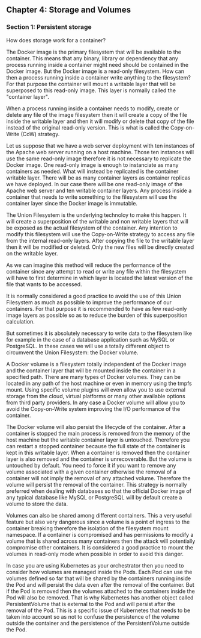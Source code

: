 ## Chapter 4: Storage and Volumes

### Section 1: Persistent storage

How does storage work for a container?

The Docker image is the primary filesystem that will be available to the container.
This means that any binary, library or dependency that any process running inside a container might need should be contained in the Docker image.
But the Docker image is a read-only filesystem.
How can then a process running inside a container write anything to the filesystem?
For that purpose the container will mount a writable layer that will be superposed to this read-only image.
This layer is normally called the "container layer".

When a process running inside a container needs to modify, create or delete any file of the image filesystem then it will create a copy of the file inside the writable layer and then it will modify or delete that copy of the file instead of the original read-only version.
This is what is called the Copy-on-Write (CoW) strategy.

Let us suppose that we have a web server deployment with ten instances of the Apache web server running on a host machine.
Those ten instances will use the same read-only image therefore it is not necessary to replicate the Docker image.
One read-only image is enough to instanciate as many containers as needed.
What will instead be replicated is the container writable layer.
There will be as many container layers as container replicas we have deployed.
In our case there will be one read-only image of the Apache web server and ten writable container layers.
Any process inside a container that needs to write something to the filesystem will use the container layer since the Docker image is immutable.

The Union Filesystem is the underlying technoloy to make this happen. 
It will create a superposition of the writable and non writable layers that will be exposed as the actual filesystem of the container.
Any intention to modify this filesystem will use the Copy-on-Write strategy to access any file from the internal read-only layers.
After copying the file to the writable layer then it will be modified or deleted.
Only the new files will be directly created on the writable layer.

As we can imagine this method will reduce the performance of the container since any attempt to read or write any file within the filesystem will have to first determine in which layer is located the latest version of the file that wants to be accessed.

It is normally considered a good practice to avoid the use of this Union Filesystem as much as possible to improve the performance of our containers.
For that purpose it is recommended to have as few read-only image layers as possible so as to reduce the burden of this superposition calculation.

But sometimes it is absolutely necessary to write data to the filesystem like for example in the case of a database application such as MySQL or PostgreSQL.
In these cases we will use a totally different object to circumvent the Union Filesystem: the Docker volume.

A Docker volume is a filesystem totally independent of the Docker image and the container layer that will be mounted inside the container in a specified path.
There are many types of Docker volumes.
They can be located in any path of the host machine or even in memory using the tmpfs mount.
Using specific volume plugins will even allow you to use external storage from the cloud, virtual platforms or many other available options from third party providers.
In any case a Docker volume will allow you to avoid the Copy-on-Write system improving the I/O performance of the container.

The Docker volume will also persist the lifecycle of the container. 
After a container is stopped the main process is removed from the memory of the host machine but the writable container layer is untouched.
Therefore you can restart a stopped container because the full state of the container is kept in this writable layer.
When a container is removed then the container layer is also removed and the container is unrecoverable.
But the volume is untouched by default.
You need to force it if you want to remove any volume associated with a given container otherwise the removal of a container will not imply the removal of any attached volume.
Therefore the volume will persist the removal of the container.
This strategy is normally preferred when dealing with databases so that the official Docker image of any typical database like MySQL or PostgreSQL will by default create a volume to store the data.

Volumes can also be shared among different containers.
This a very useful feature but also very dangerous since a volume is a point of ingress to the container breaking therefore the isolation of the filesystem mount namespace.
If a container is compromised and has permissions to modify a volume that is shared across many containers then the attack will potentially compromise other containers.
It is considered a good practice to mount the volumes in read-only mode when possible in order to avoid this danger.

In case you are using Kubernetes as your orchestrator then you need to consider how volumes are managed inside the Pods.
Each Pod can use the volumes defined so far that will be shared by the containers running inside the Pod and will persist the data even after the removal of the container.
But if the Pod is removed then the volumes attached to the containers inside the Pod will also be removed.
That is why Kubernetes has another object called PersistentVolume that is external to the Pod and will persist after the removal of the Pod.
This is a specific issue of Kubernetes that needs to be taken into account so as not to confuse the persistence of the volume outside the container and the persistence of the PersistentVolume outside the Pod.

